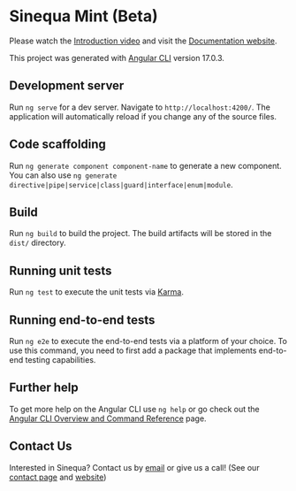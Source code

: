 # Sinequa Mint (Beta)

Please watch the [Introduction video](https://vimeo.com/1025523759/82481a5803?share=copy) and visit the [Documentation website](https://sinequa.github.io/sba-mint/).


This project was generated with [Angular CLI](https://github.com/angular/angular-cli) version 17.0.3.

## Development server

Run `ng serve` for a dev server. Navigate to `http://localhost:4200/`. The application will automatically reload if you change any of the source files.

## Code scaffolding

Run `ng generate component component-name` to generate a new component. You can also use `ng generate directive|pipe|service|class|guard|interface|enum|module`.

## Build

Run `ng build` to build the project. The build artifacts will be stored in the `dist/` directory.

## Running unit tests

Run `ng test` to execute the unit tests via [Karma](https://karma-runner.github.io).

## Running end-to-end tests

Run `ng e2e` to execute the end-to-end tests via a platform of your choice. To use this command, you need to first add a package that implements end-to-end testing capabilities.

## Further help

To get more help on the Angular CLI use `ng help` or go check out the [Angular CLI Overview and Command Reference](https://angular.io/cli) page.

## Contact Us

Interested in Sinequa? Contact us by [email](mailto:info@sinequa.com) or give us a call! (See our [contact page](https://www.sinequa.com/contact/) and [website](https://www.sinequa.com))